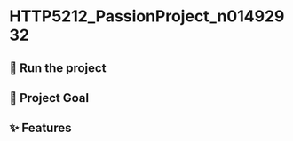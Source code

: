 # HTTP5212_PassionProject_n01492932


<h2>🏃 Run the project</h2>

<h2>🎯 Project Goal</h2>

<h2>✨ Features</h2>
